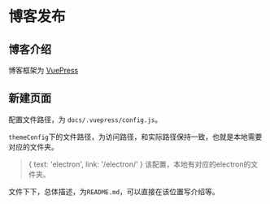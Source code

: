 # 博客发布

## 博客介绍

博客框架为 [VuePress](https://www.vuepress.cn/guide/getting-started.html)


## 新建页面

配置文件路径，为 `docs/.vuepress/config.js`。

`themeConfig`下的文件路径，为访问路径，和实际路径保持一致，也就是本地需要对应的文件夹。

> { text: 'electron', link: '/electron/' } 该配置，本地有对应的electron的文件夹。


文件下下，总体描述，为`README.md`，可以直接在该位置写介绍等。
